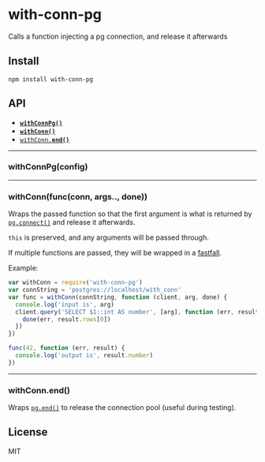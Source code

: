 # with-conn-pg

Calls a function injecting a pg connection, and release it afterwards

## Install

```
npm install with-conn-pg
```

<a name="api"></a>
## API

  * <a href="#factory"><code><b>withConnPg()</b></code></a>
  * <a href="#withConn"><code><b>withConn()</b></code></a>
  * <a href="#end"><code>withConn.<b>end()</b></code></a>

-------------------------------------------------------

<a name="factory"></a>
### withConnPg(config)

-------------------------------------------------------

<a name="withConn"></a>
### withConn(func(conn, args.., done))

Wraps the passed function so that the first argument is what is
returned by
[`pg.connect()`](https://www.npmjs.com/package/pg) and release it afterwards.

`this` is preserved, and any arguments will be passed through.

If multiple functions are passed, they will be wrapped in a
[fastfall](http://npm.im/fastfall).

Example:

```js
var withConn = require('with-conn-pg')
var connString = 'postgres://localhost/with_conn'
var func = withConn(connString, function (client, arg, done) {
  console.log('input is', arg)
  client.query('SELECT $1::int AS number', [arg], function (err, result) {
    done(err, result.rows[0])
  })
})

func(42, function (err, result) {
  console.log('output is', result.number)
})
```

-------------------------------------------------------

<a name="end"></a>
### withConn.end()

Wraps [`pg.end()`](https://www.npmjs.com/package/pg) to release the
connection pool (useful during testing).

## License

MIT
